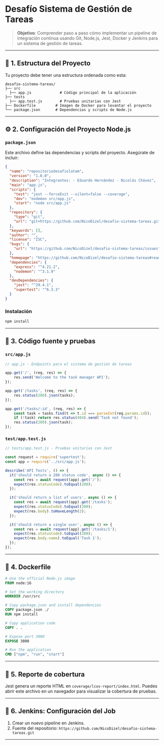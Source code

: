 
# Desafío Sistema de Gestión de Tareas

> **Objetivo**: Comprender paso a paso cómo implementar un pipeline de integración continua usando Git, Node.js, Jest, Docker y Jenkins para un sistema de gestión de tareas.

---

## 🌱 1. Estructura del Proyecto

Tu proyecto debe tener una estructura ordenada como esta:

```
desafio-sistema-tareas/
├── src            
  ├── app.js             # Código principal de la aplicación
├── tests            
  ├── app.test.js        # Pruebas unitarias con Jest
├── Dockerfile         # Imagen de Docker para levantar el proyecto
└── package.json       # Dependencias y scripts de Node.js
```

---

## ⚙️ 2. Configuración del Proyecto Node.js

### `package.json`

Este archivo define las dependencias y scripts del proyecto. Asegúrate de incluir:

```json
{
  "name": "repositoriodesafiolatam",
  "version": "1.0.0",
  "description": "Integrantes: - Eduardo Hernández - Nicolás Chávez",
  "main": "app.js",
  "scripts": {
    "test": "jest --forceExit --silent=false --coverage",
    "dev": "nodemon src/app.js",
    "start": "node src/app.js"
  },
  "repository": {
    "type": "git",
    "url": "git+https://github.com/NicoDizel/desafio-sistema-tareas.git"
  },
  "keywords": [],
  "author": "",
  "license": "ISC",
  "bugs": {
    "url": "https://github.com/NicoDizel/desafio-sistema-tareas/issues"
  },
  "homepage": "https://github.com/NicoDizel/desafio-sistema-tareas#readme",
  "dependencies": {
    "express": "^4.21.2",
    "nodemon": "^3.1.9"
  },
  "devDependencies": {
    "jest": "^29.4.1",
    "supertest": "^6.3.3"
  }
}

```

### Instalación

```bash
npm install
```

---

## 🧪 3. Código fuente y pruebas

### `src/app.js`

```js
// app.js - Endpoints para el sistema de gestión de tareas

app.get('/', (req, res) => {
    res.send('Welcome to the task manager API');
});

app.get('/tasks', (req, res) => {
    res.status(200).json(tasks);
});

app.get('/tasks/:id', (req, res) => {
    const task = tasks.find(t => t.id === parseInt(req.params.id));
    if (!task) return res.status(404).send('Task not found');
    res.status(200).json(task);
});
```

### `test/app.test.js`

```js
// tests/app.test.js - Pruebas unitarias con Jest

const request = require('supertest');
const app = require('../src/app.js');

describe('API Tests', () => {
  it('should return a 200 status code', async () => {
    const res = await request(app).get('/');
    expect(res.statusCode).toEqual(200);
  });

  it('should return a list of users', async () => {
    const res = await request(app).get('/tasks');
    expect(res.statusCode).toEqual(200);
    expect(res.body).toHaveLength(2);
  });

  it('should return a single user', async () => {
    const res = await request(app).get('/tasks/1');
    expect(res.statusCode).toEqual(200);
    expect(res.body.name).toEqual('Task 1');
  });
});

```

---

## 🐳 4. Dockerfile

```dockerfile
# Use the official Node.js image
FROM node:16

# Set the working directory
WORKDIR /usr/src

# Copy package.json and install dependencies
COPY package.json ./
RUN npm install

# Copy application code
COPY . .

# Expose port 3000
EXPOSE 3000

# Run the application
CMD ["npm", "run", "start"]
```

---

## 📁 5. Reporte de cobertura

Jest genera un reporte HTML en `coverage/lcov-report/index.html`. Puedes abrir este archivo en un navegador para visualizar la cobertura de pruebas.

---

## 🧪 6. Jenkins: Configuración del Job

1. Crear un nuevo pipeline en Jenkins.
2. Fuente del repositorio: `https://github.com/NicoDizel/desafio-sistema-tareas.git`

---
